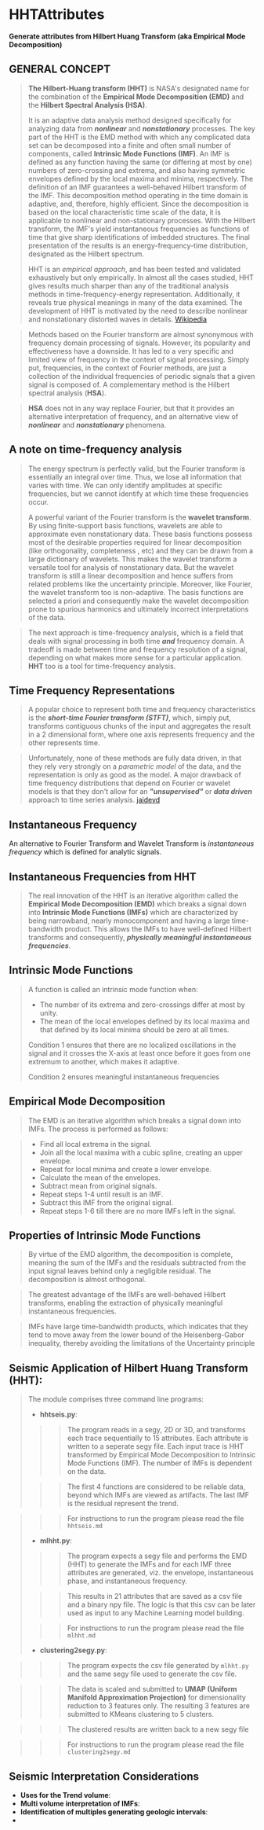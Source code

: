 #  __HHTAttributes__
__Generate attributes from Hilbert Huang Transform (aka Empirical Mode Decomposition)__  

##  __GENERAL CONCEPT__

> **The Hilbert-Huang transform (HHT)** is NASA's designated name for the combination of the **Empirical Mode Decomposition (EMD)** and the **Hilbert Spectral Analysis (HSA)**.
> 
>  It is an adaptive data analysis method designed specifically for analyzing data from *__nonlinear__* and *__nonstationary__* processes. The key part of the HHT is the EMD method with which any complicated data set can be decomposed into a finite and often small number of components, called **Intrinsic Mode Functions (IMF)**. An IMF is defined as any function having the same (or differing at most by one) numbers of zero-crossing and extrema, and also having symmetric envelopes defined by the local maxima and minima, respectively. The definition of an IMF guarantees a well-behaved Hilbert transform of the IMF. This decomposition method operating in the time domain is adaptive, and, therefore, highly efficient. Since the decomposition is based on the local characteristic time scale of the data, it is applicable to nonlinear and non-stationary processes. With the Hilbert transform, the IMF's yield instantaneous frequencies as functions of time that give sharp identifications of imbedded structures. The final presentation of the results is an energy-frequency-time distribution, designated as the Hilbert spectrum.
> 
> HHT is an *empirical approach*, and has been tested and validated exhaustively but only empirically. In almost all the cases studied, HHT gives results much sharper than any of the traditional analysis methods in time-frequency-energy representation. Additionally, it reveals true physical meanings in many of the data examined. 
> The development of HHT is motivated by the need to describe nonlinear and nonstationary distorted waves in details.
[Wikipedia](http://www.scholarpedia.org/article/Hilbert-Huang_transform)

> Methods based on the Fourier transform are almost synonymous with frequency domain processing of signals.  However, its popularity and effectiveness have a downside. It has led to a very specific and limited view of frequency in the context of signal processing. Simply put, frequencies, in the context of Fourier methods, are just a collection of the individual frequencies of periodic signals that a given signal is composed of. A complementary method is the Hilbert spectral analysis (__HSA__).

> __HSA__ does not in any way replace Fourier, but that it provides an alternative interpretation of frequency, and an alternative view of __*nonlinear*__ and __*nonstationary*__ phenomena.

## __A note on time-frequency analysis__

> The energy spectrum is perfectly valid, but the Fourier transform is essentially an integral over time. Thus, we lose all information that varies with time. We can only identify amplitudes at specific frequencies, but we cannot identify at which time these frequencies occur. 
> 
>A powerful variant of the Fourier transform is the **wavelet transform**. By using finite-support basis functions, wavelets are able to approximate even nonstationary data. These basis functions possess most of the desirable properties required for linear decomposition (like orthogonality, completeness , etc) and they can be drawn from a large dictionary of wavelets. This makes the wavelet transform a versatile tool for analysis of nonstationary data. But the wavelet transform is still a linear decomposition and hence suffers from related problems like the uncertainty principle. Moreover, like Fourier, the wavelet transform too is non-adaptive. The basis functions are selected a priori and consequently make the wavelet decomposition prone to spurious harmonics and ultimately incorrect interpretations of the data.

> The next approach is time-frequency analysis, which is a field that deals with signal processing in both time *__and__* frequency domain. A tradeoff is made between time and frequency resolution of a signal, depending on what makes more sense for a particular application. __HHT__ too is a tool for time-frequency analysis. 

## __Time Frequency Representations__
> A popular choice to represent both time and frequency characteristics is the *__short-time Fourier transform (STFT)__*, which, simply put, transforms contiguous chunks of the input and aggregates the result in a 2 dimensional form, where one axis represents frequency and the other represents time. 

> Unfortunately, none of these methods are fully data driven, in that they rely very strongly on a *parametric model* of the data, and the representation is only as good as the model. A major drawback of time frequency distributions that depend on Fourier or wavelet models is that they don't allow for an *__"unsupervised"__* or *__data driven__* approach to time series analysis.
[jaidevd](https://github.com/jaidevd/pyhht/blob/dev/docs/examples/notebooks/fourier_limitations.ipynb)

## **Instantaneous Frequency**
An alternative to Fourier Transform and Wavelet Transform  is *instantaneous frequency* which is defined for analytic signals.

## __Instantaneous Frequencies from HHT__
> The real innovation of the HHT is an iterative algorithm called the **Empirical Mode Decomposition (EMD)** which breaks a signal down into  **Intrinsic Mode Functions (IMFs)** which are characterized by being narrowband, nearly monocomponent and having a large time-bandwidth product. This allows the IMFs to have well-defined Hilbert transforms and consequently, *__physically meaningful instantaneous frequencies__*. 

##  **__Intrinsic Mode Functions__**

> A function is called an intrinsic mode function when:
> 
> + The number of its extrema and zero-crossings differ at most by unity.
> + The mean of the local envelopes defined by its local maxima and that defined by its local minima should be zero at all times.
> 
> Condition 1 ensures that there are no localized oscillations in the signal and it crosses the X-axis at least once before it goes from one extremum to another, which makes it adaptive. 
> 
> Condition 2 ensures meaningful instantaneous frequencies

## **Empirical Mode Decomposition**
> The EMD is an iterative algorithm which breaks a signal down into IMFs. The process is performed as follows:

> + Find all local extrema in the signal.
> + Join all the local maxima with a cubic spline, creating an upper envelope. 
> + Repeat for local minima and create a lower envelope.
> + Calculate the mean of the envelopes.
> + Subtract mean from original signals.
> + Repeat steps 1-4 until result is an IMF.
> + Subtract this IMF from the original signal.
> + Repeat steps 1-6 till there are no more IMFs left in the signal.

## **__Properties of Intrinsic Mode Functions__**
> By virtue of the EMD algorithm, the decomposition is complete, meaning the sum of the IMFs and the residuals subtracted from the input signal leaves behind only a negligible residual. The decomposition is almost orthogonal. 

> The greatest advantage of the IMFs are well-behaved Hilbert transforms, enabling the extraction of physically meaningful instantaneous frequencies.

> IMFs have large time-bandwidth products, which indicates that they tend to move away from the lower bound of the Heisenberg-Gabor inequality, thereby avoiding the limitations of the Uncertainty principle

## **__Seismic Application of Hilbert Huang Transform (HHT):__**

> The module comprises three command line programs:
> 
>  + **hhtseis.py**:
> 
> > >The program reads in a segy, 2D or 3D, and transforms each trace sequentially to 15 attributes. Each attribute is written to a seperate segy file. Each input trace is HHT transformed by Empirical Mode Decomposition to Intrinsic Mode Functions (IMF). The number of IMFs is dependent on the data.
> 
> > > The first 4 functions are considered to be reliable data, beyond which IMFs are viewed as artifacts. The last IMF is the residual represent the trend. 

> > > For instructions to run the program please read the file `hhtseis.md` 
> + **mlhht.py**:
> 
> > > The program expects a segy file and performs the EMD (HHT) to generate the IMFs and for each IMF three attributes are generated, viz. the envelope, instantaneous phase, and instantaneous frequency. 
> 
> > >  This results in 21 attributes that are saved as a csv file and a binary npy file. The logic is that this csv can be later used as input to any Machine Learning model building.
> 
> > > For instructions to run the program please read the file `mlhht.md` 
> 
>  + **clustering2segy.py**:

> > > The program expects the csv file generated by `mlhht.py` and the same segy file used to generate the csv file.

>>> The data is scaled and submitted to **UMAP (Uniform Manifold Approximation Projection)** for dimensionality reduction to 3 features only. The resulting 3 features are submitted to KMeans clustering to 5 clusters.

>>> The clustered results are written back to a new segy file

> > > For instructions to run the program please read the file `clustering2segy.md` 


## **__Seismic Interpretation Considerations__**
+ **Uses for the Trend volume**:
+ **Multi volume interpretation of IMFs**:
+ **Identification of multiples generating geologic intervals**:
+ 